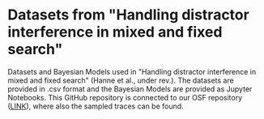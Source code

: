 # Datasets from  "Handling distractor interference in mixed and fixed search"

Datasets and Bayesian Models used in "Handling distractor interference in mixed and fixed search" (Hanne et al., under rev.). The datasets are provided in .csv format and the Bayesian Models are provided as Jupyter Notebooks. This GitHub repository is connected to our OSF repository ([LINK](https://osf.io/y3pc6/)), where also the sampled traces can be found.
